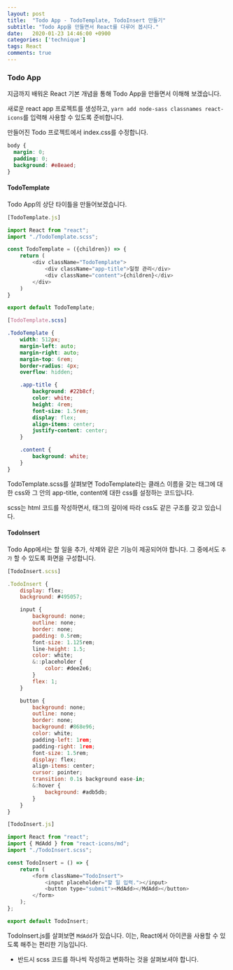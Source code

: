 ```yaml
---
layout: post
title:  "Todo App - TodoTemplate, TodoInsert 만들기"
subtitle: "Todo App을 만들면서 React를 다루어 봅시다."
date:   2020-01-23 14:46:00 +0900
categories: ['technique']
tags: React
comments: true
---
```


### Todo App

지금까지 배워온 React 기본 개념을 통해 Todo App을 만들면서 이해해 보겠습니다.

새로운 react app 프로젝트를 생성하고, `yarn add node-sass classnames react-icons`를 입력해 사용할 수 있도록 준비합니다.


만들어진 Todo 프로젝트에서 index.css를 수정합니다.

```css
body {
  margin: 0;
  padding: 0;
  background: #e8eaed;
}
```

#### TodoTemplate

Todo App의 상단 타이틀을 만들어보겠습니다.

```javascript
[TodoTemplate.js]

import React from "react";
import "./TodoTemplate.scss";

const TodoTemplate = ({children}) => {
    return (
        <div className="TodoTemplate">
            <div className="app-title">일정 관리</div>
            <div className="content">{children}</div>
        </div>
    )
}

export default TodoTemplate;
```

```scss
[TodoTemplate.scss]

.TodoTemplate {
    width: 512px;
    margin-left: auto;
    margin-right: auto;
    margin-top: 6rem;
    border-radius: 4px;
    overflow: hidden;

    .app-title {
        background: #22b8cf;
        color: white;
        height: 4rem;
        font-size: 1.5rem;
        display: flex;
        align-items: center;
        justify-content: center;
    }

    .content {
        background: white;
    }
}
```

TodoTemplate.scss를 살펴보면 TodoTemplate라는 클래스 이름을 갖는 태그에 대한 css와 그 안의 app-title, content에 대한 css를 설정하는 코드입니다.


scss는 html 코드를 작성하면서, 태그의 깊이에 따라 css도 같은 구조를 갖고 있습니다.


#### TodoInsert

Todo App에서는 할 일을 추가, 삭제와 같은 기능이 제공되어야 합니다. 그 중에서도 `추가` 할 수 있도록 화면을 구성합니다.

```javascript
[TodoInsert.scss]

.TodoInsert {
    display: flex;
    background: #495057;

    input {
        background: none;
        outline: none;
        border: none;
        padding: 0.5rem;
        font-size: 1.125rem;
        line-height: 1.5;
        color: white;
        &::placeholder {
            color: #dee2e6;
        }
        flex: 1;
    }

    button {
        background: none;
        outline: none;
        border: none;
        background: #868e96;
        color: white;
        padding-left: 1rem;
        padding-right: 1rem;
        font-size: 1.5rem;
        display: flex;
        align-items: center;
        cursor: pointer;
        transition: 0.1s background ease-in;
        &:hover {
            background: #adb5db;
        }
    }
}
```

```javascript
[TodoInsert.js]

import React from "react";
import { MdAdd } from "react-icons/md";
import "./TodoInsert.scss";

const TodoInsert = () => {
    return (
        <form className="TodoInsert">
            <input placeholder="할 일 입력."></input>
            <button type="submit"><MdAdd></MdAdd></button>
        </form>
    );
};

export default TodoInsert;
```


TodoInsert.js를 살펴보면 `MdAdd`가 있습니다. 이는, React에서 아이콘을 사용할 수 있도록 해주는 편리한 기능입니다.



* 반드시 scss 코드를 하나씩 작성하고 변화하는 것을 살펴보셔야 합니다.